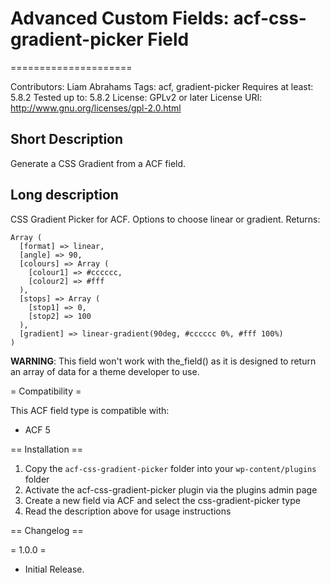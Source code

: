 # Advanced Custom Fields: acf-css-gradient-picker Field
=====================

Contributors: Liam Abrahams
Tags: acf, gradient-picker
Requires at least: 5.8.2
Tested up to: 5.8.2
License: GPLv2 or later
License URI: http://www.gnu.org/licenses/gpl-2.0.html

## Short Description

Generate a CSS Gradient from a ACF field.


## Long description

CSS Gradient Picker for ACF. Options to choose linear or gradient. Returns:

```
Array (
  [format] => linear,
  [angle] => 90,
  [colours] => Array (
    [colour1] => #cccccc,
    [colour2] => #fff
  ),
  [stops] => Array (
    [stop1] => 0,
    [stop2] => 100
  ),
  [gradient] => linear-gradient(90deg, #cccccc 0%, #fff 100%)
)
```

**WARNING**: This field won't work with the_field() as it is designed to return an array of data for a theme developer to use.


= Compatibility =

This ACF field type is compatible with:
* ACF 5

== Installation ==

1. Copy the `acf-css-gradient-picker` folder into your `wp-content/plugins` folder
2. Activate the acf-css-gradient-picker plugin via the plugins admin page
3. Create a new field via ACF and select the css-gradient-picker type
4. Read the description above for usage instructions

== Changelog ==

= 1.0.0 =
* Initial Release.

